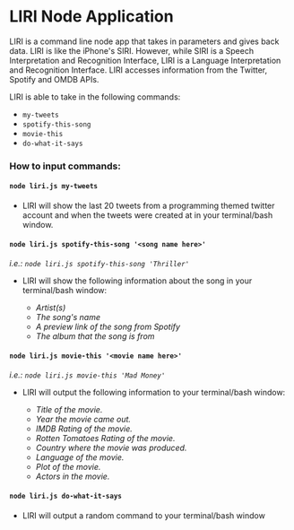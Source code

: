 # LIRI Node Application
LIRI is a command line node app that takes in parameters and gives back data. LIRI is like the iPhone's SIRI. However, while SIRI is a Speech Interpretation and Recognition Interface, LIRI is a Language Interpretation and Recognition Interface. LIRI accesses information from the Twitter, Spotify and OMDB APIs.

LIRI is able to take in the following commands:
* `my-tweets`
* `spotify-this-song`
* `movie-this`
* `do-what-it-says`

### How to input commands:

#### `node liri.js my-tweets`

* LIRI will show the last 20 tweets from a programming themed twitter account and when the tweets were created at in your terminal/bash window.


#### `node liri.js spotify-this-song '<song name here>'`

_i.e.: `node liri.js spotify-this-song 'Thriller'`_
* LIRI will show the following information about the song in your terminal/bash window:

    * _Artist(s)_
    * _The song's name_
    * _A preview link of the song from Spotify_
    * _The album that the song is from_


#### `node liri.js movie-this '<movie name here>'`

_i.e.: `node liri.js movie-this 'Mad Money'`_
* LIRI will output the following information to your terminal/bash window:

    * _Title of the movie._
    * _Year the movie came out._
    * _IMDB Rating of the movie._
    * _Rotten Tomatoes Rating of the movie._
    * _Country where the movie was produced._
    * _Language of the movie._
    * _Plot of the movie._
    * _Actors in the movie._

#### `node liri.js do-what-it-says`

* LIRI will output a random command to your terminal/bash window